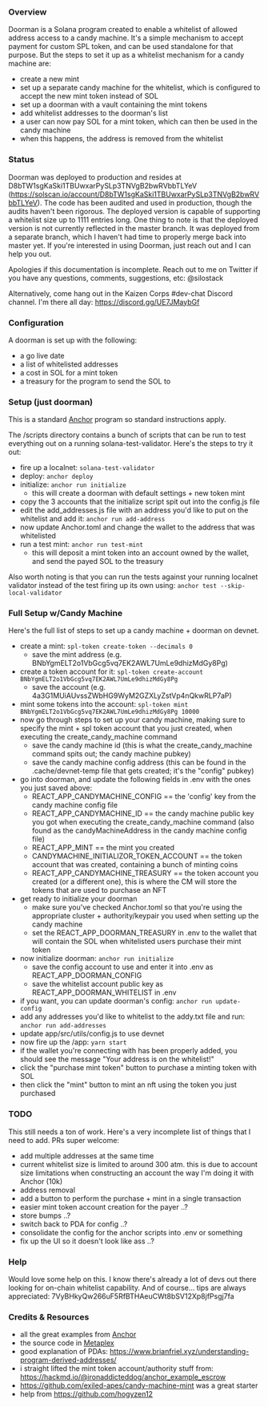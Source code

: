 ### Overview

Doorman is a Solana program created to enable a whitelist of allowed address access to a candy machine. It's a simple
mechanism to accept payment for custom SPL token, and can be used standalone for that purpose. But the steps to set it up 
as a whitelist mechanism for a candy machine are: 

- create a new mint
- set up a separate candy machine for the whitelist, which is configured to accept the new mint token instead of SOL
- set up a doorman with a vault containing the mint tokens
- add whitelist addresses to the doorman's list
- a user can now pay SOL for a mint token, which can then be used in the candy machine
- when this happens, the address is removed from the whitelist


### Status

Doorman was deployed to production and resides at D8bTW1sgKaSki1TBUwxarPySLp3TNVgB2bwRVbbTLYeV 
(https://solscan.io/account/D8bTW1sgKaSki1TBUwxarPySLp3TNVgB2bwRVbbTLYeV). The code has been audited and used in production,
though the audits haven't been rigorous. The deployed version is capable of supporting a whitelist size up to 1111 entries
long. One thing to note is that the deployed version is not currently reflected in the master branch. It was deployed
from a separate branch, which I haven't had time to properly merge back into master yet. If you're interested in using 
Doorman, just reach out and I can help you out. 

Apologies if this documentation is incomplete. Reach out to me on Twitter if you have any questions, comments, suggestions, etc: @silostack

Alternatively, come hang out in the Kaizen Corps #dev-chat Discord channel. I'm there all day: https://discord.gg/UE7JMaybGf

### Configuration

A doorman is set up with the following:
- a go live date
- a list of whitelisted addresses
- a cost in SOL for a mint token
- a treasury for the program to send the SOL to

### Setup (just doorman)

This is a standard [Anchor](https://github.com/project-serum/anchor) program so standard instructions apply.

The /scripts directory contains a bunch of scripts that can be run to test everything out on a running
solana-test-validator. Here's the steps to try it out:

- fire up a localnet: ```solana-test-validator```
- deploy: ```anchor deploy```
- initialize: ```anchor run initialize```
  - this will create a doorman with default settings + new token mint
- copy the 3 accounts that the initialize script spit out into the config.js file
- edit the add_addresses.js file with an address you'd like to put on the whitelist 
and add it: ```anchor run add-address```
- now update Anchor.toml and change the wallet to the address that was whitelisted
- run a test mint: ```anchor run test-mint```
  - this will deposit a mint token into an account owned by the wallet, and send the payed SOL to the treasury

Also worth noting is that you can run the tests against your running localnet validator instead of the test firing up its own using: ```anchor test --skip-local-validator```

### Full Setup w/Candy Machine

Here's the full list of steps to set up a candy machine + doorman on devnet.

- create a mint: ```spl-token create-token --decimals 0```
  - save the mint address (e.g. BNbYgmELT2o1VbGcg5vq7EK2AWL7UmLe9dhizMdGy8Pg)
- create a token account for it: ```spl-token create-account BNbYgmELT2o1VbGcg5vq7EK2AWL7UmLe9dhizMdGy8Pg```
  - save the account (e.g. 4a3G1MUiAUvssZWbHG9WyM2GZXLyZstVp4nQkwRLP7aP)
- mint some tokens into the account: ```spl-token mint BNbYgmELT2o1VbGcg5vq7EK2AWL7UmLe9dhizMdGy8Pg 10000 ```
- now go through steps to set up your candy machine, making sure to specify the mint + spl token account that you just created, when executing the create_candy_machine command
  - save the candy machine id (this is what the create_candy_machine command spits out; the candy machine pubkey)
  - save the candy machine config address (this can be found in the .cache/devnet-temp file that gets created; it's the "config" pubkey)
- go into doorman, and update the following fields in .env with the ones you just saved above:
    - REACT_APP_CANDYMACHINE_CONFIG == the 'config' key from the candy machine config file
    - REACT_APP_CANDYMACHINE_ID == the candy machine public key you got when executing the create_candy_machine command (also found as the candyMachineAddress in the candy machine config file)
    - REACT_APP_MINT == the mint you created
    - CANDYMACHINE_INITIALIZOR_TOKEN_ACCOUNT == the token account that was created, containing a bunch of minting coins
    - REACT_APP_CANDYMACHINE_TREASURY == the token account you created (or a different one), this is where the CM will store the tokens that are used to purchase an NFT
- get ready to initialize your doorman
  - make sure you've checked Anchor.toml so that you're using the appropriate cluster + authority/keypair you used when setting up the candy machine
  - set the REACT_APP_DOORMAN_TREASURY in .env to the wallet that will contain the SOL when whitelisted users purchase their mint token
- now initialize doorman: ```anchor run initialize```
  - save the config account to use and enter it into .env as REACT_APP_DOORMAN_CONFIG
  - save the whitelist account public key as REACT_APP_DOORMAN_WHITELIST in .env
- if you want, you can update doorman's config: ```anchor run update-config```
- add any addresses you'd like to whitelist to the addy.txt file and run: ```anchor run add-addresses```
- update app/src/utils/config.js to use devnet
- now fire up the /app: ```yarn start```
- if the wallet you're connecting with has been properly added, you should see the message "Your address is on the whitelist!"
- click the "purchase mint token" button to purchase a minting token with SOL
- then click the "mint" button to mint an nft using the token you just purchased


### TODO
This still needs a ton of work. Here's a very incomplete list of things that I need to add. PRs super welcome:
- add multiple addresses at the same time
- current whitelist size is limited to around 300 atm. this is due to account size limitations when constructing
  an account the way I'm doing it with Anchor (10k)
- address removal
- add a button to perform the purchase + mint in a single transaction  
- easier mint token account creation for the payer ..?
- store bumps ..?
- switch back to PDA for config ..?
- consolidate the config for the anchor scripts into .env or something
- fix up the UI so it doesn't look like ass ..?

### Help

Would love some help on this. I know there's already a lot of devs out there looking for on-chain whitelist capability.
And of course... tips are always appreciated: 7VyBHkyQw266uF5RfBTHAeuCWt8bSV12Xp8jfPsgj7fa


### Credits & Resources

- all the great examples from [Anchor](https://github.com/project-serum/anchor) 
- the source code in [Metaplex](https://github.com/metaplex-foundation/metaplex)
- good explanation of PDAs: https://www.brianfriel.xyz/understanding-program-derived-addresses/
- i straight lifted the mint token account/authority stuff from: https://hackmd.io/@ironaddicteddog/anchor_example_escrow
- https://github.com/exiled-apes/candy-machine-mint was a great starter
- help from https://github.com/hogyzen12 



